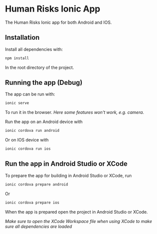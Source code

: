 # Human Risks Ionic App

The Human Risks Ionic app for both Android and IOS.

## Installation

Install all dependencies with:

```bash
npm install
```

In the root directory of the project.

## Running the app (Debug)

The app can be run with:

```bash
ionic serve
```

To run it in the browser. _Here some features won't work, e.g. camera_.


Run the app on an Android device with
```bash
ionic cordova run android
```

Or on IOS device with
```bash
ionic cordova run ios
```
## Run the app in Android Studio or XCode

To prepare the app for building in Android Studio or XCode, run
```bash
ionic cordova prepare android
```

Or
```bash
ionic cordova prepare ios
```

When the app is prepared open the project in Android Studio or XCode.

*Make sure to open the XCode Workspace file when using XCode to make sure all dependencies are loaded*
